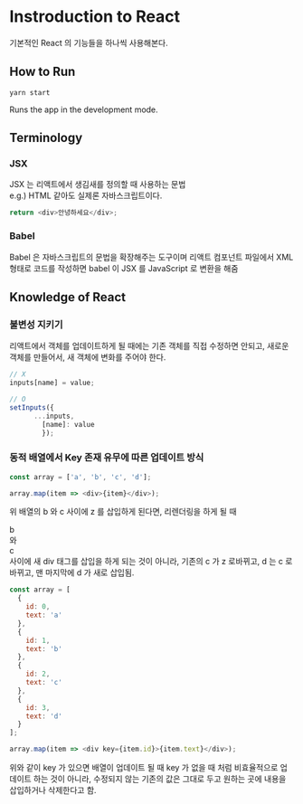 # Instroduction to React
기본적인 React 의 기능들을 하나씩 사용해본다.

## How to Run 
```
yarn start
```
Runs the app in the development mode.

## Terminology
### JSX
JSX 는 리액트에서 생김새를 정의할 때 사용하는 문법  
e.g.) HTML 같아도 실제론 자바스크립트이다. 
```javascript
return <div>안녕하세요</div>;
```

### Babel
Babel 은 자바스크립트의 문법을 확장해주는 도구이며 리액트 컴포넌트 파일에서 XML 형태로 코드를 작성하면 babel 이 JSX 를 JavaScript 로 변환을 해줌  

## Knowledge of React
### 불변성 지키기
리액트에서 객체를 업데이트하게 될 때에는 기존 객체를 직접 수정하면 안되고, 새로운 객체를 만들어서, 새 객체에 변화를 주어야 한다.  
```javascript
// X
inputs[name] = value;

// O
setInputs({
      ...inputs,
        [name]: value
        });

```

### 동적 배열에서 Key 존재 유무에 따른 업데이트 방식
```javascript
const array = ['a', 'b', 'c', 'd'];

array.map(item => <div>{item}</div>);
```
위 배열의 b 와 c 사이에 z 를 삽입하게 된다면, 리렌더링을 하게 될 때 <div>b</div> 와 <div>c</div> 사이에 새 div 태그를 삽입을 하게 되는 것이 아니라, 기존의 c 가 z 로바뀌고, d 는 c 로 바뀌고, 맨 마지막에 d 가 새로 삽입됨.  

```javascript
const array = [
  {
    id: 0,
    text: 'a'
  },
  {
    id: 1,
    text: 'b'
  },
  {
    id: 2,
    text: 'c'
  },
  {
    id: 3,
    text: 'd'
  }
];

array.map(item => <div key={item.id}>{item.text}</div>);
```
위와 같이 key 가 있으면 배열이 업데이트 될 때 key 가 없을 때 처럼 비효율적으로 업데이트 하는 것이 아니라, 수정되지 않는 기존의 값은 그대로 두고 원하는 곳에 내용을 삽입하거나 삭제한다고 함.  
